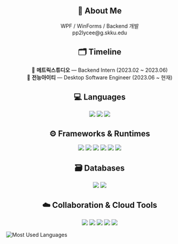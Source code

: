 <h2 align="center">📌 About Me</h2>

<p align="center">
  WPF / WinForms / Backend 개발<br/>
  pp2lycee@g.skku.edu
</p>


<h2 align="center">🗂️ Timeline</h2>

<p align="center">
  🏢 <strong>메트릭스튜디오</strong> — Backend Intern (2023.02 ~ 2023.06)<br/>
  💼 <strong>전능아이티</strong> — Desktop Software Engineer (2023.06 ~ 현재)
</p>


<h2 align="center">💻 Languages</h2>

<p align="center">
  <img src="https://img.shields.io/badge/C%23-8A0886?style=for-the-badge&logo=csharp&logoColor=white"/>
  <img src="https://img.shields.io/badge/TypeScript-3178C6?style=for-the-badge&logo=typescript&logoColor=white"/>
  <img src="https://img.shields.io/badge/Python-3776AB?style=for-the-badge&logo=python&logoColor=white"/>
</p>


<h2 align="center">⚙️ Frameworks & Runtimes</h2>

<p align="center">
  <img src="https://img.shields.io/badge/WPF-512BD4?style=for-the-badge&logo=dotnet&logoColor=white"/>
  <img src="https://img.shields.io/badge/WinForms-5C2D91?style=for-the-badge&logo=windows&logoColor=white"/>
  <img src="https://img.shields.io/badge/Node.js-339933?style=for-the-badge&logo=nodedotjs&logoColor=white"/>
  <img src="https://img.shields.io/badge/Express-000000?style=for-the-badge&logo=express&logoColor=white"/>
  <img src="https://img.shields.io/badge/Django-092E20?style=for-the-badge&logo=django&logoColor=white"/>
  <img src="https://img.shields.io/badge/React-61DAFB?style=for-the-badge&logo=react&logoColor=black"/>
</p>


<h2 align="center">🗃️ Databases</h2>

<p align="center">
  <img src="https://img.shields.io/badge/MSSQL-CC2927?style=for-the-badge&logo=microsoftsqlserver&logoColor=white"/>
  <img src="https://img.shields.io/badge/MongoDB-47A248?style=for-the-badge&logo=mongodb&logoColor=white"/>
</p>


<h2 align="center">☁️ Collaboration & Cloud Tools</h2>

<p align="center">
  <img src="https://img.shields.io/badge/AWS-232F3E?style=for-the-badge&logo=amazonaws&logoColor=white"/>
  <img src="https://img.shields.io/badge/Jira-0052CC?style=for-the-badge&logo=jira&logoColor=white"/>
  <img src="https://img.shields.io/badge/Slack-4A154B?style=for-the-badge&logo=slack&logoColor=white"/>
  <img src="https://img.shields.io/badge/GitHub-181717?style=for-the-badge&logo=github&logoColor=white"/>
  <img src="https://img.shields.io/badge/Microsoft Teams-6264A7?style=for-the-badge&logo=microsoftteams&logoColor=white"/>
</p>



![Most Used Languages](https://api.githubtrends.io/user/svg/taeju-moon/langs?time_range=all_time&include_private=true&compact=true)

